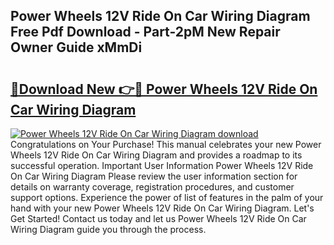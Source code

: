 ## Power Wheels 12V Ride On Car Wiring Diagram Free Pdf Download - Part-2pM New Repair Owner Guide xMmDi

# <h2><a href="http://dfhl529.blite.top/?on=Power+Wheels+12V+Ride+On+Car+Wiring+Diagram">🔗Download New 👉🔴 Power Wheels 12V Ride On Car Wiring Diagram</a></h2>

[![Power Wheels 12V Ride On Car Wiring Diagram download](https://i.imgur.com/lujVjoI.png)](http://dfhl529.blite.top/?on=Power+Wheels+12V+Ride+On+Car+Wiring+Diagram)
Congratulations on Your Purchase! This manual celebrates your new Power Wheels 12V Ride On Car Wiring Diagram and provides a roadmap to its successful operation. Important User Information Power Wheels 12V Ride On Car Wiring Diagram Please review the user information section for details on warranty coverage, registration procedures, and customer support options. Experience the power of list of features in the palm of your hand with your new Power Wheels 12V Ride On Car Wiring Diagram. Let's Get Started! Contact us today and let us Power Wheels 12V Ride On Car Wiring Diagram guide you through the process.

